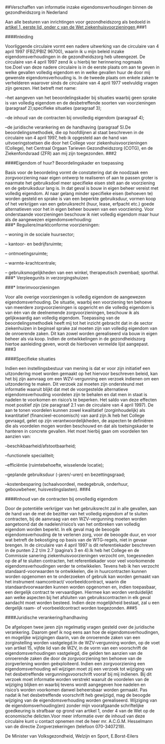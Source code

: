 <meta http-equiv='Content-Type' content='text/html; charset=utf-8' />

##Verschaffen van informatie inzake eigendomsverhoudingen binnen de gezondheidszorg in Nederland

Aan alle besturen van inrichtingen voor gezondheidszorg als bedoeld in [artikel 1, eerste lid, onder c van de Wet ziekenhuisvoorzieningen ](../../../../../../../../../../wet/wet/ziekenhuisvoorzieningen/BWBR0002753/README.md)
###1 

####Inleiding

Voorliggende circulaire vormt een nadere uitwerking van de circulaire van 4 april 1997 (FBZ/PBIZ 96700), waarin ik u mijn beleid inzake eigendomsverhoudingen in de gezondheidszorg heb uiteengezet. De circulaire van 4 april 1997 zend ik u hierbij ter herinnering nogmaals toe.Doel van deze nadere circulaire is in de eerste plaats om aan te geven in welke gevallen volledig eigendom en in welke gevallen huur de door mij gewenste eigendomsverhouding is. In de tweede plaats om enkele zaken te verhelderen waarover sinds de circulaire van 4 april 1977 veelvuldig vragen zijn gerezen. Het betreft met name:

–het aangeven van het beoordelingskader bij situaties waarbij geen sprake is van volledig eigendom en de desbetreffende soorten van voorzieningen (paragraaf 2);specifieke situaties (paragraaf 3);

–de inhoud van de contracten bij onvolledig eigendom (paragraaf 4);

–de juridische verankering en de handhaving (paragraaf 5).De beoordelingsmethodiek, die op hoofdlijnen al staat beschreven in de circulaire van 4 april 1997, heb ik opgesteld aan de hand van uitvoeringstoetsen die door het College voor ziekenhuisvoorzieningen (College), het Centraal Orgaan Tarieven Gezondheidszorg (COTG), en de Ziekenfondsraad (ZFR) aan mij zijn toegezonden. 
###2 

####Eigendom of huur? Beoordelingskader en toepassing

Basis voor de beoordeling vormt de constatering dat de noodzaak een zorgvoorziening naar eigen ontwerp te realiseren of aan te passen groter is naarmate het gebruiksdoel meer specifieke eisen stelt aan de voorziening en de gebruiksduur lang is. In dat geval is bouw in eigen beheer vereist met volledig eigendom. Al naar gelang minder specifieke eisen (behoeven te) worden gesteld en sprake is van een beperkte gebruiksduur, vormen koop of het verkrijgen van een gebruiksrecht (huur, lease, erfpacht etc.) goede alternatieven voor het in eigen beheer bouwen van een voorziening. Voor onderstaande voorzieningen beschouw ik niet volledig eigendom maar huur als de aangewezen eigendomsverhouding:  
###* Reguliere/marktconforme voorzieningen:

– woning in de sociale huursector;  

– kantoor- en bedrijfsruimte;  

– ontmoetingsruimte;  

– warmte-krachtcentrale;  

– gebruiksmogelijkheden van een winkel, therapeutisch zwembad; sporthal.  
###* Verpleegunits in verzorgingshuizen

###* Interimvoorzieningen

Voor alle overige voorzieningen is volledig eigendom de aangewezen eigendomsverhouding. De situatie, waarbij een voorziening ten behoeve van meerdere zorgvoorzieningen is opgericht en die volledig eigendom is van één van de deelnemende zorgvoorzieningen, beschouw ik als gelijkwaardig aan volledig eigendom. Toepassing van de beoordelingsmethodiek heeft mij tot het inzicht gebracht dat in de sector ziekenhuizen in beginsel sprake zal moeten zijn van volledig eigendom van de onroerende zaken. Dit kan zowel worden gerealiseerd via bouw in eigen beheer als via koop. Indien de ontwikkelingen in de gezondheidszorg hiertoe aanleiding geven, wordt de hierboven vermelde lijst aangepast.
###3 

####Specifieke situaties

Indien een instellingsbestuur van mening is dat er voor zijn initiatief een uitzondering moet worden gemaakt op het hiervoor beschreven beleid, kan het bij zijn aanvraag om een WZV-vergunning een verzoek indienen om een uitzondering te maken. Dit verzoek zal moeten zijn ondersteund met informatie waaruit blijkt dat met de voorgestelde alternatieve eigendomsverhouding voordelen zijn te behalen en dat men in staat is nadelen te voorkomen en risico’s te beperken. Het saldo van deze effecten moet positief zijn (zie paragraaf 2.1 van de circulaire van 4 april 1997). De aan te tonen voordelen kunnen zowel kwalitatief (zorginhoudelijk) als kwantitatief (financieel-economisch) van aard zijn.Ik heb het College gevraagd, gelet op zijn verantwoordelijkheden, de aspecten te definiëren die als voordelen mogen worden beschouwd en dat als toetsingskader te hanteren in concrete gevallen. Het moet hierbij gaan om voordelen ten aanzien van:

–beschikbaarheid/afstootbaarheid;

–functionele specialiteit;

–efficiëntie (ruimtebehoefte, wisselende locatie);

–geplande gebruiksduur (-jaren/-uren) en bezettingsgraad;

–kostenbesparing (schaalvoordeel, medegebruik, onderhuur, gebouwbeheer, huisvestingslasten).
###4 

####Inhoud van de contracten bij onvolledig eigendom

Door de potentiële verkrijger van het gebruiksrecht zal in alle gevallen, aan de hand van de met de bezitter van het volledig eigendom af te sluiten contracten, bij de aanvraag van een WZV-vergunning moeten worden aangetoond dat de nadelen/risico’s van het ontbreken van volledig eigendom worden beperkt. In elk geval mag de beoogde eigendomsverhouding de te verlenen zorg, voor de beoogde duur, en voor wat betreft de bekostiging op basis van de WTG-regels, niet in gevaar brengen. In de circulaire van 4 april 1997 is dit referentiekader beschreven in de punten 2.2 t/m 2.7 (pagina’s 3 en 4).Ik heb het College en de Commissie sanering ziekenhuisvoorzieningen verzocht om, toegesneden op de af te sluiten contracten, het referentiekader voor veel voorkomende eigendomsverhoudingen verder te ontwikkelen. Tevens heb ik hen verzocht standaard-voorwaarden te ontwikkelen, die in huurcontracten kunnen worden opgenomen en te onderzoeken of gebruik kan worden gemaakt van het instrument raamcontract/ voorbeeldcontract, waarin die standaardvoorwaarden kunnen worden opgenomen en, indien toepasbaar, een dergelijk contract te vervaardigen. Hiermee kan worden verduidelijkt aan welke aspecten bij het afsluiten van gebruikscontracten in elk geval aandacht moet worden besteed. Indien deze mogelijkheid bestaat, zal u een dergelijk raam- of voorbeeldcontract worden toegezonden. 
###5 

####Juridische verankering/handhaving

De afgelopen twee jaren zijn regelmatig vragen gesteld over de juridische verankering. Daarom geef ik nog eens aan hoe de eigendomsverhoudingen, en mogelijke wijzigingen daarin, van de onroerende zaken van een zorginstelling worden vastgelegd.In de WZV-vergunning worden, op de voet van artikel 15, vijfde lid van de WZV, in de vorm van een voorschrift de eigendomsverhoudingen vastgelegd, die gelden ten aanzien van de onroerende zaken die door de zorgvoorziening ten behoeve van de zorgverlening worden geëxploiteerd. Indien een zorgvoorziening een eigendomsverhouding wil wijzigen moet zij een verzoek tot wijziging van het desbetreffende vergunningsvoorschrift vooraf bij mij indienen. Bij dit verzoek moet informatie worden verstrekt waaruit de voordelen van de wijziging blijken en waarbij tevens wordt aangegeven hoe nadelen en risico’s worden voorkomen danwel beheersbaar worden gemaakt. Pas nadat ik het desbetreffende voorschrift heb gewijzigd, mag de beoogde wijziging van de eigendomsverhouding worden gerealiseerd. Wijziging van de eigendomsverhouding(en) zonder mijn voorafgaande schriftelijke goedkeuring is strafbaar op grond van artikel 1, onder 4 van de Wet op de economische delicten.Voor meer informatie over de inhoud van deze circulaire kunt u contact opnemen met de heer mr. A.C.G.M. Hesselmann van de directie Zorgverzekeringen (telefoon 070-3407219).

De 
Minister van Volksgezondheid, Welzijn en Sport,
E.Borst-Eilers
